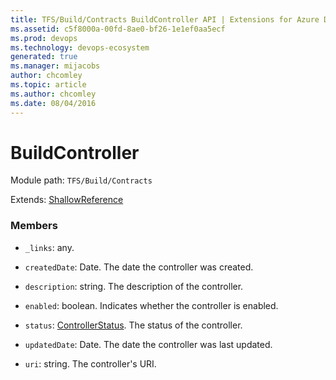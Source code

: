 ```yaml
---
title: TFS/Build/Contracts BuildController API | Extensions for Azure DevOps Services
ms.assetid: c5f8000a-00fd-8ae0-bf26-1e1ef0aa5ecf
ms.prod: devops
ms.technology: devops-ecosystem
generated: true
ms.manager: mijacobs
author: chcomley
ms.topic: article
ms.author: chcomley
ms.date: 08/04/2016
---
```


# BuildController

Module path: `TFS/Build/Contracts`

Extends: [ShallowReference](./ShallowReference.md)

### Members

* `_links`: any. 

* `createdDate`: Date. The date the controller was created.

* `description`: string. The description of the controller.

* `enabled`: boolean. Indicates whether the controller is enabled.

* `status`: [ControllerStatus](./ControllerStatus.md). The status of the controller.

* `updatedDate`: Date. The date the controller was last updated.

* `uri`: string. The controller&#x27;s URI.

